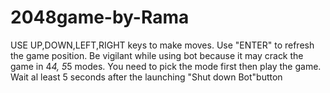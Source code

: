 # 2048game-by-Rama
USE UP,DOWN,LEFT,RIGHT keys to make moves.
Use "ENTER" to refresh the game position.
Be vigilant while using bot because it may crack the game in 4*4, 5*5 modes.
You need to pick the mode first then play the game.
Wait al least 5 seconds after the launching "Shut down Bot"button
